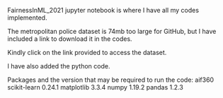 
FairnessInML_2021 jupyter notebook is where I have all my codes implemented. 

The metropolitan police dataset is 74mb too large for GitHub, but I have included a link to download it in the codes.

Kindly click on the link provided to access the dataset.

I have also added the python code.

Packages and the version that may be required to run the code:
aif360
scikit-learn 0.24.1 
matplotlib 3.3.4
numpy 1.19.2
pandas 1.2.3

